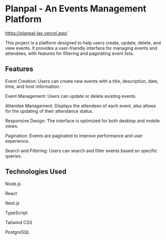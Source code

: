 # Planpal - An Events Management Platform

https://planpal-lac.vercel.app/

This project is a platform designed to help users create, update, delete, and view events. It provides a user-friendly interface for managing events and attendees, with features for filtering and paginating event lists. 

## Features

Event Creation: Users can create new events with a title, description, date, time, and host information.

Event Management: Users can update or delete existing events.

Attendee Management: Displays the attendees of each event, also allows for the updating of their attendance status.

Responsive Design: The interface is optimized for both desktop and mobile views.

Pagination: Events are paginated to improve performance and user experience.

Search and Filtering: Users can search and filter events based on specific queries.

## Technologies Used

Node.js

React

Next.js

TypeScript

Tailwind CSS

PostgreSQL
